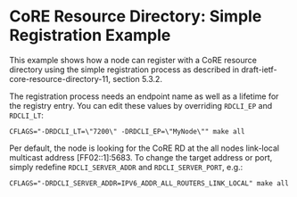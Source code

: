 CoRE Resource Directory: Simple Registration Example
====================================================

This example shows how a node can register with a CoRE resource directory using
the simple registration process as described in
draft-ietf-core-resource-directory-11, section 5.3.2.

The registration process needs an endpoint name as well as a lifetime for the
registry entry. You can edit these values by overriding `RDCLI_EP` and
`RDCLI_LT`:
```
CFLAGS="-DRDCLI_LT=\"7200\" -DRDCLI_EP=\"MyNode\"" make all
```

Per default, the node is looking for the CoRE RD at the all nodes link-local
multicast address [FF02::1]:5683. To change the target address or port, simply
redefine `RDCLI_SERVER_ADDR` and `RDCLI_SERVER_PORT`, e.g.:
```
CFLAGS="-DRDCLI_SERVER_ADDR=IPV6_ADDR_ALL_ROUTERS_LINK_LOCAL" make all
```
